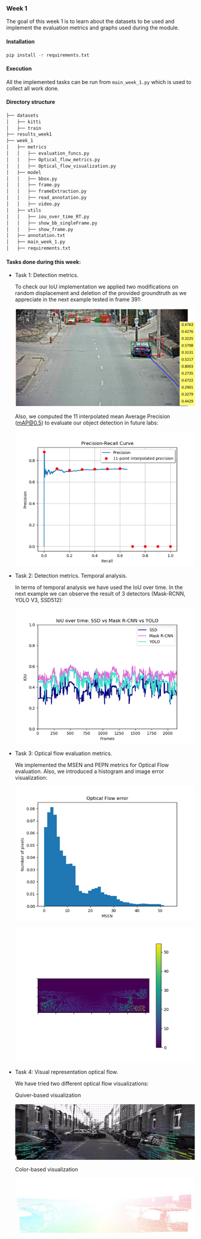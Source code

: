 
### Week 1

The goal of this week 1 is to learn about the datasets to be used and implement the evaluation metrics and graphs used during the module.

#### Installation

```bash
pip install -r requirements.txt
```
#### Execution

 All the implemented tasks can be run from ```main_week_1.py``` which is used to collect all work done.

#### Directory structure

```bash
├── datasets
│   ├── kitti
│   ├── train
├── results_week1
├── week_1
│   ├── metrics
│   │   ├── evaluation_funcs.py
│   │   ├── Optical_flow_metrics.py
│   │   ├── Optical_flow_visualization.py
│   ├── model
│   │   ├── bbox.py
│   │   ├── frame.py
│   │   ├── frameExtraction.py
│   │   ├── read_annotation.py
│   │   ├── video.py
│   ├── utils
│   │   ├── iou_over_time_RT.py
│   │   ├── show_bb_singleFrame.py
│   │   ├── show_frame.py
│   ├── annotation.txt
│   ├── main_week_1.py
│   ├── requirements.txt
```

#### Tasks done during this week:

- Task 1: Detection metrics.
  
  To check our IoU implementation we applied two modifications on random displacement and deletion of the provided groundtruth as we       appreciate in the next example tested in frame 391:
  
  ![alt](https://github.com/mcv-m6-video/mcv-m6-2020-team6/blob/master/results_week1/iou_results_frame391.png)
  
  
  Also, we computed the 11 interpolated mean Average Precision (mAP@0.5) to evaluate our object detection in future labs:  

  ![alt](https://github.com/mcv-m6-video/mcv-m6-2020-team6/blob/master/results_week1/precision_recall_11_interp_gt_video_modif1.png)


- Task 2: Detection metrics. Temporal analysis.
  
  In terms of temporal analysis we have used the IoU over time. In the next example we can observe the result of 3 detectors (Mask-RCNN,   YOLO V3, SSD512):
  
  ![alt](https://github.com/mcv-m6-video/mcv-m6-2020-team6/blob/master/results_week1/iou_detectors.png)



- Task 3: Optical flow evaluation metrics.

  We implemented the MSEN and PEPN metrics for Optical Flow evaluation. Also, we introduced a histogram and image error visualization:  

  ![alt](https://github.com/mcv-m6-video/mcv-m6-2020-team6/blob/master/results_week1/histogram_45.png)

  ![alt](https://github.com/mcv-m6-video/mcv-m6-2020-team6/blob/master/results_week1/error_image_45.png)



- Task 4: Visual representation optical flow.

  We have tried two different optical flow visualizations:
  
  Quiver-based visualization 


  ![alt](https://github.com/mcv-m6-video/mcv-m6-2020-team6/blob/master/results_week1/flow_gt_45_quiver.png)

  Color-based visualization


  ![alt](https://github.com/mcv-m6-video/mcv-m6-2020-team6/blob/master/results_week1/flow_gt_45_color.png)
